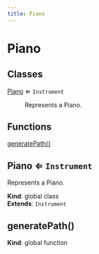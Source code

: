 ```yaml
---
title: Piano
---
```


# Piano

## Classes

<dl>
<dt><a href="#Piano">Piano</a> ⇐ <code>Instrument</code></dt>
<dd><p>Represents a Piano.</p>
</dd>
</dl>

## Functions

<dl>
<dt><a href="#generatePath">generatePath()</a></dt>
<dd></dd>
</dl>

<a name="Piano"></a>

## Piano ⇐ <code>Instrument</code>
Represents a Piano.

**Kind**: global class  
**Extends**: <code>Instrument</code>  
<a name="generatePath"></a>

## generatePath()
**Kind**: global function  
